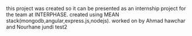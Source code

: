  this  project was created so it can be presented as an internship project for the team at INTERPHASE.
 created using MEAN stack(mongodb,angular,express.js,nodejs).
 worked on by Ahmad hawchar and Nourhane jundi
test2
